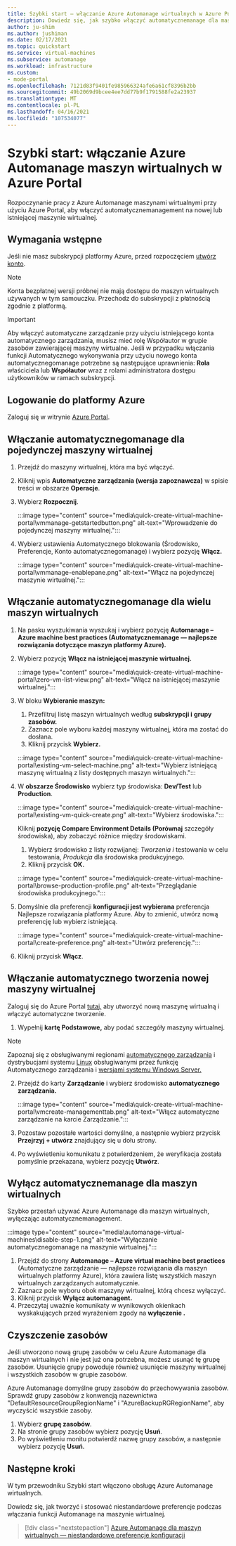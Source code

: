 ```yaml
---
title: Szybki start — włączanie Azure Automanage wirtualnych w Azure Portal
description: Dowiedz się, jak szybko włączyć automatycznemanage dla maszyn wirtualnych na nowej lub istniejącej maszynie wirtualnej w Azure Portal.
author: ju-shim
ms.author: jushiman
ms.date: 02/17/2021
ms.topic: quickstart
ms.service: virtual-machines
ms.subservice: automanage
ms.workload: infrastructure
ms.custom:
- mode-portal
ms.openlocfilehash: 7121d83f9401fe985966324afe6a61cf8396b2bb
ms.sourcegitcommit: 49b2069d9bcee4ee7dd77b9f1791588fe2a23937
ms.translationtype: MT
ms.contentlocale: pl-PL
ms.lasthandoff: 04/16/2021
ms.locfileid: "107534077"
---
```

# <a name="quickstart-enable-azure-automanage-for-virtual-machines-in-the-azure-portal"></a>Szybki start: włączanie Azure Automanage maszyn wirtualnych w Azure Portal

Rozpoczynanie pracy z Azure Automanage maszynami wirtualnymi przy użyciu Azure Portal, aby włączyć automatycznemanagement na nowej lub istniejącej maszynie wirtualnej.


## <a name="prerequisites"></a>Wymagania wstępne

Jeśli nie masz subskrypcji platformy Azure, przed rozpoczęciem [utwórz konto](https://azure.microsoft.com/pricing/purchase-options/pay-as-you-go/).

> [!NOTE]
> Konta bezpłatnej wersji próbnej nie mają dostępu do maszyn wirtualnych używanych w tym samouczku. Przechodz do subskrypcji z płatnością zgodnie z platformą.

> [!IMPORTANT]
> Aby włączyć  automatyczne zarządzanie przy użyciu istniejącego konta automatycznego zarządzania, musisz mieć rolę Współautor w grupie zasobów zawierającej maszyny wirtualne. Jeśli w przypadku włączania funkcji Automatycznego wykonywania przy użyciu nowego konta automatycznegomanage  potrzebne są następujące uprawnienia: **Rola** właściciela lub **Współautor** wraz z rolami administratora dostępu użytkowników w ramach subskrypcji.


## <a name="sign-in-to-azure"></a>Logowanie do platformy Azure

Zaloguj się w witrynie [Azure Portal](https://aka.ms/AutomanagePortal-Ignite21).

## <a name="enable-automanage-for-a-single-vm"></a>Włączanie automatycznegomanage dla pojedynczej maszyny wirtualnej

1. Przejdź do maszyny wirtualnej, która ma być włączyć.

2. Kliknij wpis **Automatyczne zarządzania (wersja zapoznawcza)** w spisie treści w obszarze **Operacje**.

3. Wybierz **Rozpocznij**.

    :::image type="content" source="media\quick-create-virtual-machine-portal\vmmanage-getstartedbutton.png" alt-text="Wprowadzenie do pojedynczej maszyny wirtualnej.":::

4. Wybierz ustawienia Automatycznego blokowania (Środowisko, Preferencje, Konto automatycznegomanage) i wybierz pozycję **Włącz.**

    :::image type="content" source="media\quick-create-virtual-machine-portal\vmmanage-enablepane.png" alt-text="Włącz na pojedynczej maszynie wirtualnej.":::

## <a name="enable-automanage-for-multiple-vms"></a>Włączanie automatycznegomanage dla wielu maszyn wirtualnych

1. Na pasku wyszukiwania wyszukaj i wybierz pozycję **Automanage – Azure machine best practices (Automatycznemanage — najlepsze rozwiązania dotyczące maszyn platformy Azure).**

2. Wybierz pozycję **Włącz na istniejącej maszynie wirtualnej.**

    :::image type="content" source="media\quick-create-virtual-machine-portal\zero-vm-list-view.png" alt-text="Włącz na istniejącej maszynie wirtualnej.":::

3. W bloku **Wybieranie maszyn:**
    1. Przefiltruj listę maszyn wirtualnych według **subskrypcji i** **grupy zasobów.**
    1. Zaznacz pole wyboru każdej maszyny wirtualnej, która ma zostać do dosłana.
    1. Kliknij przycisk **Wybierz.**

    :::image type="content" source="media\quick-create-virtual-machine-portal\existing-vm-select-machine.png" alt-text="Wybierz istniejącą maszynę wirtualną z listy dostępnych maszyn wirtualnych.":::

4. W **obszarze Środowisko** wybierz typ środowiska: **Dev/Test** lub **Production**. 

    :::image type="content" source="media\quick-create-virtual-machine-portal\existing-vm-quick-create.png" alt-text="Wybierz środowiska.":::

   Kliknij **pozycję Compare Environment Details (Porównaj** szczegóły środowiska), aby zobaczyć różnice między środowiskami.
    1. Wybierz środowisko z listy rozwijanej: *Tworzenia i* testowania w celu testowania, *Produkcja* dla środowiska produkcyjnego.
    1. Kliknij przycisk **OK.**

    :::image type="content" source="media\quick-create-virtual-machine-portal\browse-production-profile.png" alt-text="Przeglądanie środowiska produkcyjnego.":::

5. Domyślnie dla preferencji **konfiguracji jest wybierana** preferencja Najlepsze rozwiązania platformy Azure. Aby to zmienić, utwórz nową preferencję lub wybierz istniejącą. 

    :::image type="content" source="media\quick-create-virtual-machine-portal\create-preference.png" alt-text="Utwórz preferencję.":::

6. Kliknij przycisk **Włącz**.


## <a name="enable-automanage-for-a-new-vm"></a>Włączanie automatycznego tworzenia nowej maszyny wirtualnej

Zaloguj się do Azure Portal [tutaj,](https://aka.ms/AzureAutomanagePreview) aby utworzyć nową maszynę wirtualną i włączyć automatyczne tworzenie.

1. Wypełnij **kartę Podstawowe,** aby podać szczegóły maszyny wirtualnej.

> [!NOTE]
> Zapoznaj się z obsługiwanymi regionami [automatycznego zarządzania](automanage-virtual-machines.md#supported-regions) i dystrybucjami systemu [Linux](automanage-linux.md#supported-linux-distributions-and-versions) obsługiwanymi przez funkcję Automatycznego zarządzania i [wersjami systemu Windows Server.](automanage-windows-server.md#supported-windows-server-versions)

2. Przejdź do karty **Zarządzanie** i wybierz środowisko **automatycznego zarządzania.**

    :::image type="content" source="media\quick-create-virtual-machine-portal\vmcreate-managementtab.png" alt-text="Włącz automatyczne zarządzanie na karcie Zarządzanie.":::

3. Pozostaw pozostałe wartości domyślne, a następnie wybierz przycisk **Przejrzyj + utwórz** znajdujący się u dołu strony.

4. Po wyświetleniu komunikatu z potwierdzeniem, że weryfikacja została pomyślnie przekazana, wybierz pozycję **Utwórz**.

## <a name="disable-automanage-for-vms"></a>Wyłącz automatycznemanage dla maszyn wirtualnych

Szybko przestań używać Azure Automanage dla maszyn wirtualnych, wyłączając automatycznemanagement.

:::image type="content" source="media\automanage-virtual-machines\disable-step-1.png" alt-text="Wyłączanie automatycznegomanage na maszynie wirtualnej.":::

1. Przejdź do strony **Automanage – Azure virtual machine best practices** (Automatyczne zarządzanie — najlepsze rozwiązania dla maszyn wirtualnych platformy Azure), która zawiera listę wszystkich maszyn wirtualnych zarządzanych automatycznie.
1. Zaznacz pole wyboru obok maszyny wirtualnej, którą chcesz wyłączyć.
1. Kliknij przycisk **Wyłącz automanagent.**
1. Przeczytaj uważnie komunikaty w wynikowych okienkach wyskakujących przed wyrażeniem zgody na **wyłączenie .**


## <a name="clean-up-resources"></a>Czyszczenie zasobów

Jeśli utworzono nową grupę zasobów w celu Azure Automanage dla maszyn wirtualnych i nie jest już ona potrzebna, możesz usunąć tę grupę zasobów. Usunięcie grupy powoduje również usunięcie maszyny wirtualnej i wszystkich zasobów w grupie zasobów.

Azure Automanage domyślne grupy zasobów do przechowywania zasobów. Sprawdź grupy zasobów z konwencją nazewnictwa "DefaultResourceGroupRegionName" i "AzureBackupRGRegionName", aby wyczyścić wszystkie zasoby.

1. Wybierz **grupę zasobów**.
1. Na stronie grupy zasobów wybierz pozycję **Usuń**.
1. Po wyświetleniu monitu potwierdź nazwę grupy zasobów, a następnie wybierz pozycję **Usuń.**


## <a name="next-steps"></a>Następne kroki

W tym przewodniku Szybki start włączono obsługę Azure Automanage wirtualnych.

Dowiedz się, jak tworzyć i stosować niestandardowe preferencje podczas włączania funkcji Automanage na maszynie wirtualnej.

> [!div class="nextstepaction"]
> [Azure Automanage dla maszyn wirtualnych — niestandardowe preferencje konfiguracji](virtual-machines-custom-preferences.md)
